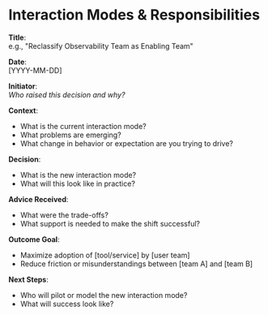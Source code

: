 
# Interaction Modes & Responsibilities

**Title**:  
e.g., "Reclassify Observability Team as Enabling Team"

**Date**:  
[YYYY-MM-DD]

**Initiator**:  
_Who raised this decision and why?_

**Context**:  

- What is the current interaction mode?
- What problems are emerging?
- What change in behavior or expectation are you trying to drive?

**Decision**:  

- What is the new interaction mode?
- What will this look like in practice?

**Advice Received**: 

- What were the trade-offs?
- What support is needed to make the shift successful?

**Outcome Goal**:  

- Maximize adoption of [tool/service] by [user team]  
- Reduce friction or misunderstandings between [team A] and [team B]

**Next Steps**:  

- Who will pilot or model the new interaction mode?
- What will success look like?
